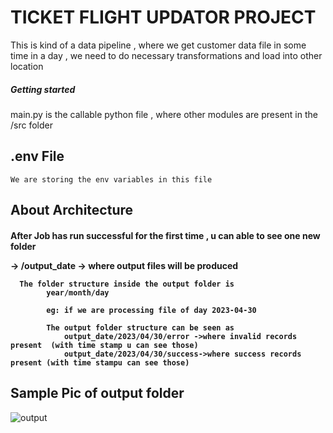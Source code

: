 <h1>TICKET FLIGHT UPDATOR PROJECT</h1>

This is kind of a data pipeline , where we get customer data file in some time in a day , we need to do necessary transformations
and load into other location

<h5><b>Getting started</b></h5>
main.py is the callable python file , where other modules are present in the /src folder


## .env File 
```We are storing the env variables in this file ```

<h2>About Architecture </h2>

<h4>
After Job has run successful for the first time , u can able to see 
one new folder

->  /output_date -> where output files will be produced

      The folder structure inside the output folder is 
            year/month/day 
            
            eg: if we are processing file of day 2023-04-30
            
            The output folder structure can be seen as
                output_date/2023/04/30/error ->where invalid records present  (with time stamp u can see those)
                output_date/2023/04/30/success->where success records present (with time stampu can see those)

<h2> Sample Pic of output folder</h2>
 
![output](https://user-images.githubusercontent.com/36742299/236398636-9070c402-1d98-4299-86c2-198c57d9d67d.PNG)

</h4>
